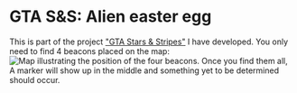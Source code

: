 # GTA S&S: Alien easter egg
 This is part of the project ["GTA Stars & Stripes"](https://gtastarsandstripes.miraheze.org/wiki/Main_Page) I have developed. You only need to find 4 beacons placed on the map:
 ![Map illustrating the position of the four beacons.](https://imgur.com/a/e0x797k)
 Once you find them all, A marker will show up in the middle and something yet to be determined should occur.
